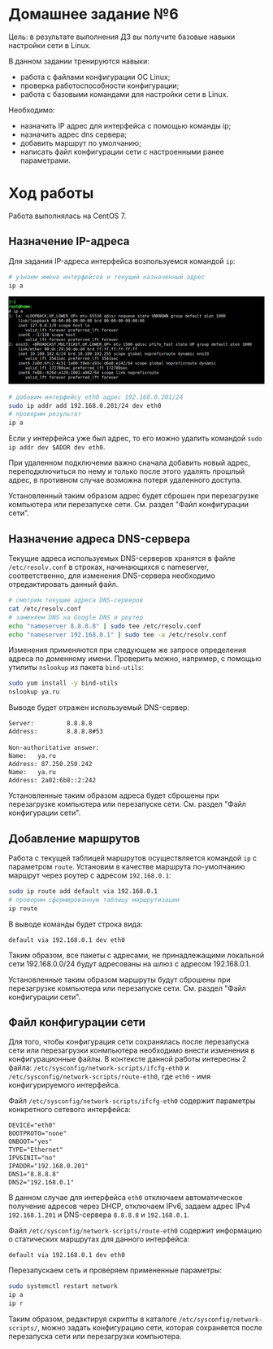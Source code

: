 # Домашнее задание №6

Цель: в результате выполнения ДЗ вы получите базовые навыки настройки сети в Linux.

В данном задании тренируются навыки:

- работа с файлами конфигурации ОС Linux;
- проверка работоспособности конфигурации;
- работа с базовыми командами для настройки сети в Linux.

Необходимо:

- назначить IP адрес для интерфейса с помощью команды ip;
- назначить адрес dns сервера;
- добавить маршрут по умолчанию;
- написать файл конфигурации сети с настроенными ранее параметрами.

# Ход работы

Работа выполнялась на CentOS 7.

## Назначение IP-адреса

Для задания IP-адреса интерфейса возпользуемся командой `ip`:

```bash
# узнаем имена интерфейсов и текущий назначенный адрес
ip a
```
![](img/ip_a_current.png)

```bash
# добавим интерфейсу eth0 адрес 192.168.0.201/24
sudo ip addr add 192.168.0.201/24 dev eth0
# проверим результат
ip a
```

Если у интерфейса уже был адрес, то его можно удалить командой `sudo ip addr dev $ADDR dev eth0`.

При удаленном подключении важно сначала добавить новый адрес, переподключиться по нему и только после этого удалять прошлый адрес, в противном случае возможна потеря удаленного доступа.

Установленный таким образом адрес будет сброшен при перезагрузке компьютера или перезапуске сети. См. раздел "Файл конфигурации сети".

## Назначение адреса DNS-сервера

Текущие адреса используемых DNS-серверов хранятся в файле `/etc/resolv.conf` в строках, начинающихся с nameserver, соответственно, для изменения DNS-сервера необходимо отредактировать данный файл.

```bash
# смотрим текущие адреса DNS-серверов
cat /etc/resolv.conf
# заменяем DNS на Google DNS и роутер
echo "nameserver 8.8.8.8" | sudo tee /etc/resolv.conf
echo "nameserver 192.168.0.1" | sudo tee -a /etc/resolv.conf
```

Изменения применяются при следующем же запросе определения адреса по доменному имени. Проверить можно, например, с помощью утилиты `nslookup` из пакета `bind-utils`:

```bash
sudo yum install -y bind-utils
nslookup ya.ru
```

Выводе будет отражен используемый DNS-сервер:

```
Server:         8.8.8.8
Address:        8.8.8.8#53

Non-authoritative answer:
Name:   ya.ru
Address: 87.250.250.242
Name:   ya.ru
Address: 2a02:6b8::2:242
```

Установленные таким образом адреса будет сброшены при перезагрузке компьютера или перезапуске сети. См. раздел "Файл конфигурации сети".

## Добавление маршрутов

Работа с текущей таблицей маршрутов осуществляется командой `ip` с параметром `route`. Установим в качестве маршрута по-умолчанию маршрут через роутер с адресом `192.168.0.1`:

```bash
sudo ip route add default via 192.168.0.1
# проверим сформированную таблицу маршрутизации
ip route
```

В выводе команды будет строка вида:

```
default via 192.168.0.1 dev eth0
```

Таким образом, все пакеты с адресами, не принадлежащими локальной сети 192.168.0.0/24 будут адресованы на шлюз с адресом 192.168.0.1.

Установленные таким образом маршруты будут сброшены при перезагрузке компьютера или перезапуске сети. См. раздел "Файл конфигурации сети".

## Файл конфигурации сети

Для того, чтобы конфигурация сети сохранялась после перезапуска сети или перезагрузки конмпьютера необходимо внести изменения в конфигурационные файлы. В контексте данной работы интересны 2 файла: `/etc/sysconfig/network-scripts/ifcfg-eth0` и `/etc/sysconfig/network-scripts/route-eth0`, где `eth0` - имя конфигурируемого интерфейса.

Файл `/etc/sysconfig/network-scripts/ifcfg-eth0` содержит параметры конкретного сетевого интерфейса:

```
DEVICE="eth0"
BOOTPROTO="none"
ONBOOT="yes"
TYPE="Ethernet"
IPV6INIT="no"
IPADDR="192.168.0.201"
DNS1="8.8.8.8"
DNS2="192.168.0.1"
```

В данном случае для интерфейса `eth0` отключаем автоматическое получение адресов через DHCP, отключаем IPv6, задаем адрес IPv4 `192.168.1.201` и DNS-сервера `8.8.8.8` и `192.168.0.1`.

Файл `/etc/sysconfig/network-scripts/route-eth0` содержит информацию о статических маршрутах для данного интерфейса:

```
default via 192.168.0.1 dev eth0
```

Перезапускаем сеть и проверяем примененные параметры:

```bash
sudo systemctl restart network
ip a
ip r
```

Таким образом, редактируя скрипты в каталоге `/etc/sysconfig/network-scripts/`, можно задать конфигурацию сети, которая сохраняется после перезапуска сети или перезагрузки компьютера.
